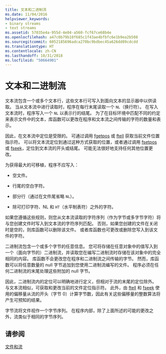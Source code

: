 ```yaml
---
title: 文本和二进制流
ms.date: 11/04/2016
helpviewer_keywords:
- binary streams
- text streams
ms.assetid: 57035e4a-955d-4e04-a560-fcf67ce68b4e
ms.openlocfilehash: a47c0b79b10f685c1f43ae4bfbfc6e1b9ea2b508
ms.sourcegitcommit: 6052185696adca270bc9bdbec45a626dd89cdcdd
ms.translationtype: HT
ms.contentlocale: zh-CN
ms.lasthandoff: 10/31/2018
ms.locfileid: "50664901"
---
```

# <a name="text-and-binary-streams"></a>文本和二进制流

文本流包含一个或多个文本行，这些文本行可写入到面向文本的显示器中以供读取。 当从文本流中进行读取时，程序在每行末尾读取一个 `NL`（换行符）。 在写入文本流时，程序写入一个 `NL` 以表示行的结尾。 为了在目标环境中匹配不同的约定来表示文件中的文本，库函数可以更改在程序和文本流之间传输的字符的数量和表示。

因此，在文本流中定位是受限的。 可通过调用 [fgetpos](../c-runtime-library/reference/fgetpos.md) 或 [ftell](../c-runtime-library/reference/ftell-ftelli64.md) 获取当前文件位置指示符。 可以将文本流定位到通过这种方式获取的位置，或者通过调用 [fsetpos](../c-runtime-library/reference/fsetpos.md) 或 [fseek](../c-runtime-library/reference/fseek-fseeki64.md)，定位到文本流的开头或结尾。 可能无法很好地支持任何其他位置更改。

为获得最大的可移植，程序不应写入：

- 空文件。

- 行尾的空白字符。

- 部分行（通过在文件尾省略 `NL`）。

- 除可打印字符、NL 和 `HT`（水平制表符）之外的字符。

如果您遵循这些规则，则您从文本流读取的字符序列（作为字节或多字节字符）将与您创建文件时写入到文本流的字符序列匹配。 否则，如果您创建的文件在关闭时是空的，则库函数可以删除该文件。 或者库函数也可更改或删除您写入到该文件的字符。

二进制流包含一个或多个字节的任意信息。 您可将存储在任意对象中的值写入到一个（面向字节的）二进制流，并读取您在编写二进制流时存储在该对象中的完全相同的内容。 库函数不会更改您在程序和二进制流之间传输的字节。 然而，库函数可以将任意数量的 null 字节追加到您使用二进制流编写的文件。 程序必须在任何二进制流的末尾处理这些附加的 null 字节。

因此，二进制流内的定位可以明确地进行定义，但相对于流的末尾的定位除外。 与文本流相似，可获取和更改当前的文件定位指示符。 此外，由 [ftell](../c-runtime-library/reference/ftell-ftelli64.md) 和 [fseek](../c-runtime-library/reference/fseek-fseeki64.md) 使用的偏移量从流的开头（字节 0）计算字节数，因此有关这些偏移量的整数算法将产生可预知的结果。

字节流将文件视作一个字节序列。 在程序内部，除了上面所述的可能的更改之外，流类似于相同的字节序列。

## <a name="see-also"></a>请参阅

[文件和流](../c-runtime-library/files-and-streams.md)